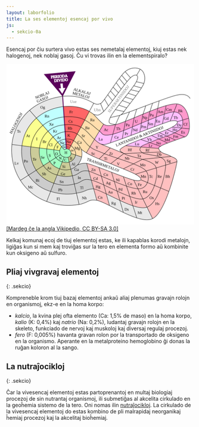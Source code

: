 ```yaml
---
layout: laborfolio
title: La ses elementoj esencaj por vivo
js:
  - sekcio-0a
---
```


<script>window.onload = () => { Sekcio.aranĝo(); }</script>

Esencaj por ĉiu surtera vivo estas ses nemetalaj elementoj, kiuj estas nek halogenoj, nek noblaj gasoj. Ĉu vi trovas ilin en la elementspiralo?

![Elementospiralo](../assets/bld/Elementspiral.svg)
<a title="Mardeg ĉe la angla Vikipedio, CC BY-SA 3.0 &lt;https://creativecommons.org/licenses/by-sa/3.0&gt;, via Wikimedia Commons" href="https://commons.wikimedia.org/wiki/File:Elementspiral.svg">[Mardeg ĉe la angla Vikipedio, CC BY-SA 3.0]</a>

<!-- https://en.wikipedia.org/wiki/Nonmetal#Unclassified_nonmetals -->
<!-- https://en.wikipedia.org/wiki/Composition_of_the_human_body -->

Kelkaj komunaj ecoj de tiuj elementoj estas, ke ili kapablas korodi metalojn, ligiĝas kun si mem kaj troviĝas sur la tero en elementa formo aŭ kombinite kun oksigeno aŭ sulfuro.

## Pliaj vivgravaj elementoj
{: .sekcio}

Kompreneble krom tiuj bazaj elementoj ankaŭ aliaj plenumas gravajn rolojn en organismoj, ekz-e en la homa korpo:

- *kalcio*, la kvina plej ofta elemento (Ca: 1,5% de maso) en la homa korpo, *kalio* (K: 0,4%) kaj *natrio* (Na: 0,2%), ludantaj gravajn rolojn en la skeleto, funkciado de nervoj kaj muskoloj kaj diversaj regulaj procezoj.
- *fero* (F: 0,005%) havanta gravan rolon por la transportado de oksigeno en la organismo. Aperante en la metalproteino hemoglobino ĝi donas la ruĝan koloron al la sango.

## La nutraĵocikloj
{: .sekcio}

Ĉar la vivesencaj elementoj estas partoprenantoj en multaj biologiaj procezoj de sin nutrantaj organismoj, ili submetiĝas al akcelita cirkulado en la geoĥemia sistemo de la tero. Oni nomas ilin 
[nutraĵocikloj](/biogeokemio/biogeokemiaj_cikloj#nutraĵociklo). La cirkulado de la vivesencaj elementoj do estas kombino de pli malrapidaj neorganikaj ĥemiaj procezoj kaj la akcelitaj bioĥemiaj. 


